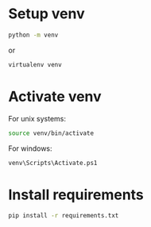 # Setup venv

```sh
python -m venv
```

or 

```sh
virtualenv venv
```

# Activate venv

For unix systems:
```sh
source venv/bin/activate
```
For windows:
```sh
venv\Scripts\Activate.ps1
```

# Install requirements

```sh
pip install -r requirements.txt
```
